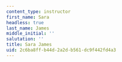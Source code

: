 ```yaml
---
content_type: instructor
first_name: Sara
headless: true
last_name: James
middle_initial: ''
salutation: ''
title: Sara James
uid: 2c6ba8ff-b44d-2a2d-b561-dc9f442fd4a3
---
```

